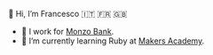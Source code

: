👋 Hi, I’m Francesco 🇮🇹 🇫🇷 🇬🇧
- 🏦 I work for [Monzo Bank](https://monzo.com).
- 🌱 I’m currently learning Ruby at [Makers Academy](https://makers.tech).

<!---
now-what/now-what is a ✨ special ✨ repository because its `README.md` (this file) appears on your GitHub profile.
You can click the Preview link to take a look at your changes.
--->
